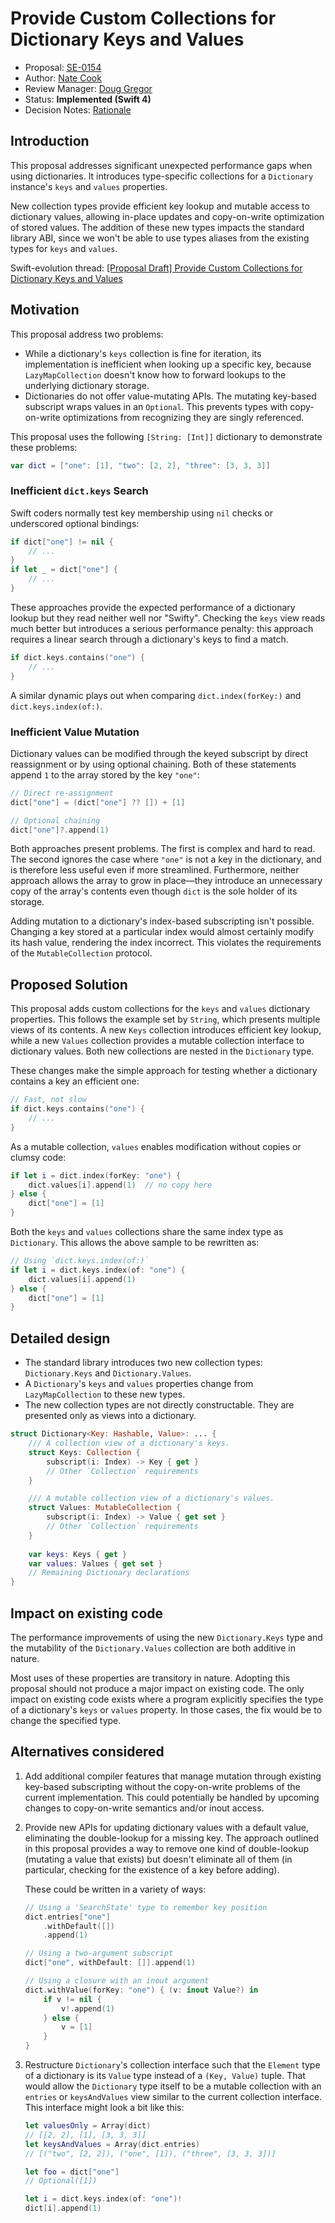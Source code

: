 # Provide Custom Collections for Dictionary Keys and Values

* Proposal: [SE-0154](0154-dictionary-key-and-value-collections.md)
* Author: [Nate Cook](https://github.com/natecook1000)
* Review Manager: [Doug Gregor](https://github.com/DougGregor)
* Status: **Implemented (Swift 4)**
* Decision Notes: [Rationale](https://forums.swift.org/t/accepted-se-0154-provide-custom-collections-for-dictionary-keys-and-values/5322)

## Introduction

This proposal addresses significant unexpected performance gaps when using dictionaries. It introduces type-specific collections for a `Dictionary` instance's `keys` and `values` properties.

New collection types provide efficient key lookup and mutable access to dictionary values, allowing in-place updates and copy-on-write optimization of stored values. The addition of these new types impacts the standard library ABI, since we won't be able to use types aliases from the existing types for `keys` and `values`.

Swift-evolution thread: [[Proposal Draft] Provide Custom Collections for Dictionary Keys and Values](https://forums.swift.org/t/proposal-draft-provide-custom-collections-for-dictionary-keys-and-values/4244)


## Motivation

This proposal address two problems:

* While a dictionary's `keys` collection is fine for iteration, its implementation is inefficient when looking up a specific key, because `LazyMapCollection` doesn't know how to forward lookups to the underlying dictionary storage.
* Dictionaries do not offer value-mutating APIs. The mutating key-based subscript wraps values in an `Optional`. This prevents types with copy-on-write optimizations from recognizing they are singly referenced.

This proposal uses the following `[String: [Int]]` dictionary to demonstrate these problems:

```swift
var dict = ["one": [1], "two": [2, 2], "three": [3, 3, 3]]
```

### Inefficient `dict.keys` Search

Swift coders normally test key membership using `nil` checks or underscored optional bindings:

```swift
if dict["one"] != nil {
    // ...
}
if let _ = dict["one"] {
    // ...
}
```

These approaches provide the expected performance of a dictionary lookup but they read neither well nor "Swifty". Checking the `keys` view reads much better but introduces a serious performance penalty: this approach requires a linear search through a dictionary's keys to find a match.

```swift
if dict.keys.contains("one") {
    // ...
}
```

A similar dynamic plays out when comparing `dict.index(forKey:)` and `dict.keys.index(of:)`.

### Inefficient Value Mutation

Dictionary values can be modified through the keyed subscript by direct reassignment or by using optional chaining. Both of these statements append `1` to the array stored by the key `"one"`:

```swift
// Direct re-assignment
dict["one"] = (dict["one"] ?? []) + [1]

// Optional chaining
dict["one"]?.append(1)
```

Both approaches present problems. The first is complex and hard to read. The second ignores the case where `"one"` is not a key in the dictionary, and is therefore less useful even if more streamlined. Furthermore, neither approach allows the array to grow in place—they introduce an unnecessary copy of the array's contents even though `dict` is the sole holder of its storage.

Adding mutation to a dictionary's index-based subscripting isn't possible. Changing a key stored at a particular index would almost certainly modify its hash value, rendering the index incorrect. This violates the requirements of the `MutableCollection` protocol.

## Proposed Solution

This proposal adds custom collections for the `keys` and `values` dictionary properties. This follows the example set by `String`, which presents multiple views of its contents. A new `Keys` collection introduces efficient key lookup, while a new `Values` collection provides a mutable collection interface to dictionary values. Both new collections are nested in the `Dictionary` type.

These changes make the simple approach for testing whether a dictionary contains a key an efficient one:

```swift
// Fast, not slow
if dict.keys.contains("one") {
    // ...
}
```

As a mutable collection, `values` enables modification without copies or clumsy code:

```swift
if let i = dict.index(forKey: "one") {
    dict.values[i].append(1)  // no copy here
} else {
    dict["one"] = [1]
}
```

Both the `keys` and `values` collections share the same index type as `Dictionary`. This allows the above sample to be rewritten as:

```swift
// Using `dict.keys.index(of:)`
if let i = dict.keys.index(of: "one") {
    dict.values[i].append(1)
} else {
    dict["one"] = [1]
}
```

## Detailed design

* The standard library introduces two new collection types: `Dictionary.Keys` and `Dictionary.Values`.
* A `Dictionary`'s `keys` and `values` properties change from `LazyMapCollection` to these new types. 
* The new collection types are not directly constructable. They are presented only as views into a dictionary.

```swift
struct Dictionary<Key: Hashable, Value>: ... {
    /// A collection view of a dictionary's keys.
    struct Keys: Collection {
        subscript(i: Index) -> Key { get }
        // Other `Collection` requirements
    }

    /// A mutable collection view of a dictionary's values.
    struct Values: MutableCollection {
        subscript(i: Index) -> Value { get set }
        // Other `Collection` requirements
    }
    
    var keys: Keys { get }
    var values: Values { get set }    
    // Remaining Dictionary declarations
}
```

## Impact on existing code

The performance improvements of using the new `Dictionary.Keys` type and the mutability of the `Dictionary.Values` collection are both additive in nature.

Most uses of these properties are transitory in nature. Adopting this proposal should not produce a major impact on existing code. The only impact on existing code exists where a program explicitly specifies the type of a dictionary's `keys` or `values` property. In those cases, the fix would be to change the specified type.


## Alternatives considered

1. Add additional compiler features that manage mutation through existing key-based subscripting without the copy-on-write problems of the current implementation. This could potentially be handled by upcoming changes to copy-on-write semantics and/or inout access. 

2. Provide new APIs for updating dictionary values with a default value, eliminating the double-lookup for a missing key. The approach outlined in this proposal provides a way to remove one kind of double-lookup (mutating a value that exists) but doesn't eliminate all of them (in particular, checking for the existence of a key before adding).

   These could be written in a variety of ways:
    
    ```swift
    // Using a 'SearchState' type to remember key position
    dict.entries["one"]
        .withDefault([])
        .append(1)
    
    // Using a two-argument subscript
    dict["one", withDefault: []].append(1)
    
    // Using a closure with an inout argument
    dict.withValue(forKey: "one") { (v: inout Value?) in
        if v != nil {
            v!.append(1)
        } else {
            v = [1]
        }
    }
    ```

3. Restructure `Dictionary`'s collection interface such that the `Element` type of a dictionary is its `Value` type instead of a `(Key, Value)` tuple. That would allow the `Dictionary` type itself to be a mutable collection with an `entries` or `keysAndValues` view similar to the current collection interface. This interface might look a bit like this:

    ```swift
    let valuesOnly = Array(dict)
    // [[2, 2], [1], [3, 3, 3]]
    let keysAndValues = Array(dict.entries)
    // [("two", [2, 2]), ("one", [1]), ("three", [3, 3, 3])]
    
    let foo = dict["one"]
    // Optional([1])
    
    let i = dict.keys.index(of: "one")!
    dict[i].append(1)
    ```
